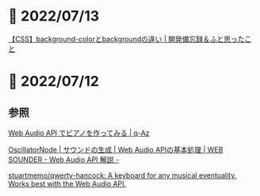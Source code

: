 # 📝 2022/07/13


[【CSS】background-colorとbackgroundの違い | 開発備忘録＆ふと思ったこと](https://memo.itsysgroup.com/?p=925&amp=1)




# 📝 2022/07/12

## 参照

[Web Audio API でピアノを作ってみる | q-Az](https://q-az.net/web-audio-api-piano/)


[OscillatorNode | サウンドの生成 | Web Audio APIの基本処理 | WEB SOUNDER - Web Audio API 解説 -](https://weblike-curtaincall.ssl-lolipop.jp/portfolio-web-sounder/webaudioapi-basic/demos/demo-12)


[stuartmemo/qwerty-hancock: A keyboard for any musical eventuality. Works best with the Web Audio API.](https://github.com/stuartmemo/qwerty-hancock)
